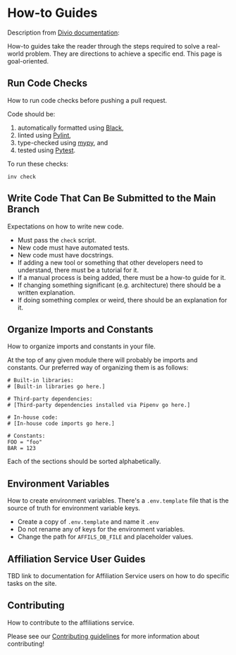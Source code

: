 # How-to Guides

Description from
[Divio documentation](https://docs.divio.com/documentation-system/how-to-guides/):

How-to guides take the reader through the steps required to solve a real-world
problem. They are directions to achieve a specific end. This page is
goal-oriented.

## Run Code Checks

How to run code checks before pushing a pull request.

Code should be:

1. automatically formatted using [Black](https://github.com/psf/black),
2. linted using [Pylint](https://github.com/pylint-dev/pylint),
3. type-checked using [mypy](https://mypy-lang.org/), and
4. tested using [Pytest](https://github.com/pytest-dev/pytest/).

To run these checks:

```
inv check
```

## Write Code That Can Be Submitted to the Main Branch

Expectations on how to write new code.

- Must pass the `check` script.
- New code must have automated tests.
- New code must have docstrings.
- If adding a new tool or something that other developers need to understand,
  there must be a tutorial for it.
- If a manual process is being added, there must be a how-to guide for it.
- If changing something significant (e.g. architecture) there should be a
  written explanation.
- If doing something complex or weird, there should be an explanation for it.

## Organize Imports and Constants

How to organize imports and constants in your file.

At the top of any given module there will probably be imports and constants. Our
preferred way of organizing them is as follows:

```
# Built-in libraries:
# [Built-in libraries go here.]

# Third-party dependencies:
# [Third-party dependencies installed via Pipenv go here.]

# In-house code:
# [In-house code imports go here.]

# Constants:
FOO = "foo"
BAR = 123
```

Each of the sections should be sorted alphabetically.

## Environment Variables

How to create environment variables. There's a `.env.template` file that is the
source of truth for environment variable keys.

- Create a copy of `.env.template` and name it `.env`
- Do not rename any of keys for the environment variables.
- Change the path for `AFFILS_DB_FILE` and placeholder values.

## Affiliation Service User Guides
TBD link to documentation for Affiliation Service users on how to do specific tasks on the site.

## Contributing

How to contribute to the affiliations service.

Please see our [Contributing guidelines](./CONTRIBUTING.md) for more information
about contributing!
